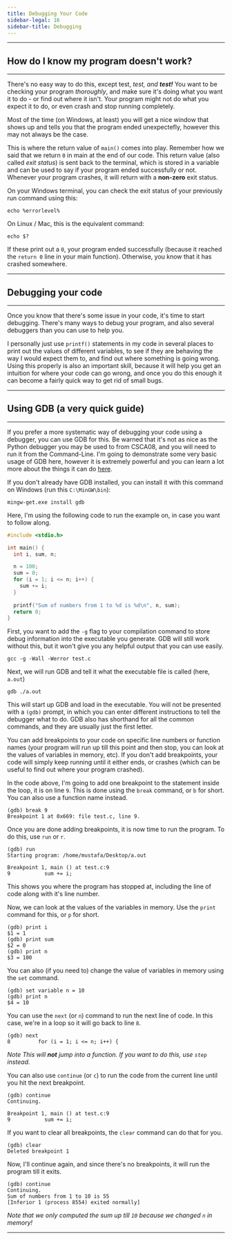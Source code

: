 ```yaml
---
title: Debugging Your Code
sidebar-legal: 16
sidebar-title: Debugging
---
```


---
## How do I know my program doesn't work?
---
There's no easy way to do this, except test, *test, and  **test!*** You want to be checking your program *thoroughly*, and make sure it's doing what you want it to do - or find out where it isn't. Your program might not do what you expect it to do, or even crash and stop running completely.

Most of the time (on Windows, at least) you will get a nice window that shows up and tells you that the program ended unexpectefly, however this may not always be the case. 

This is where the return value of `main()` comes into play. Remember how we said that we return `0` in main at the end of our code. This return value (also called *exit status*) is sent back to the terminal, which is stored in a variable and can be used to say if your program ended successfully or not. Whenever your program crashes, it will return with a **non-zero** exit status. 

On your Windows terminal, you can check the exit status of your previously run command using this:
```
echo %errorlevel%
```

On Linux / Mac, this is the equivalent command:
```
echo $?
```
If these print out a `0`, your program ended successfully (because it reached the `return 0` line in your main function). Otherwise, you know that it has crashed somewhere.

---
## Debugging your code
---

Once you know that there's some issue in your code, it's time to start debugging. There's many ways to debug your program, and also several debuggers than you can use to help you. 

I personally just use `printf()` statements in my code in several places to print out the values of different variables,
to see if they are behaving the way I would expect them to, and find out where something is going wrong. Using this properly is also an important skill, because it will help you get an intuition for where your code can go wrong, and once you do this enough it can become a fairly quick way to get rid of small bugs.

---
## Using GDB (a very quick guide)
---

If you prefer a more systematic way of debugging your code using a debugger, you can use GDB for this. Be warned that it's not as nice as the Python debugger you may be used to from CSCA08, and you will need to run it from the Command-Line. I'm going to demonstrate some very basic usage of GDB here, however it is extremely powerful and you can learn a lot more about the things it can do [here](http://www.yolinux.com/TUTORIALS/GDB-Commands.html).

If you don't already have GDB installed, you can install it with this command on Windows (run this `C:\MinGW\bin`):
```
mingw-get.exe install gdb
```

Here, I'm using the following code to run the example on, in case you want to follow along.
```c
#include <stdio.h>

int main() {
  int i, sum, n;

  n = 100;
  sum = 0;
  for (i = 1; i <= n; i++) {
    sum += i;
  }
  
  printf("Sum of numbers from 1 to %d is %d\n", n, sum);
  return 0;
}
```

First, you want to add the `-g` flag to your compilation command to store debug information into the executable you generate. GDB will still work without this, but it won't give you any helpful output that you can use easily.


```
gcc -g -Wall -Werror test.c
```

Next, we will run GDB and tell it what the executable file is called (here, `a.out`)
```
gdb ./a.out
```

This will start up GDB and load in the executable. You will not be presented with a `(gdb)` prompt, in which you can enter different instructions to tell the debugger what to do. GDB also has shorthand for all the common commands, and they are usually just the first letter.

You can add breakpoints to your code on specific line numbers or function names (your program will run up till this point and then stop, you can look at the values of variables in memory, etc). If you don't add breakpoints, your code will simply keep running until it either ends, or crashes (which can be useful to find out where your program crashed). 

In the code above, I'm going to add one breakpoint to the statement inside the loop, it is on line `9`. This is done using the `break` command, or `b` for short. You can also use a function name instead.
```
(gdb) break 9
Breakpoint 1 at 0x669: file test.c, line 9.
```
Once you are done adding breakpoints, it is now time to run the program. To do this, use `run` or `r`.
```
(gdb) run
Starting program: /home/mustafa/Desktop/a.out 

Breakpoint 1, main () at test.c:9
9           sum += i;
```
This shows you where the program has stopped at, including the line of code  along with it's line number.

Now, we can look at the values of the variables in memory. Use the `print` command for this, or `p` for short.
```
(gdb) print i
$1 = 1
(gdb) print sum
$2 = 0
(gdb) print n
$3 = 100
```
You can also (if you need to) change the value of variables in memory using the `set` command.
```
(gdb) set variable n = 10
(gdb) print n
$4 = 10
```
You can use the `next` (or `n`) command to run the next line of code.  In this case, we're in a loop so it will go back to line `8`.
```
(gdb) next
8         for (i = 1; i <= n; i++) {
```
*Note This will **not** jump into a function. If you want to do this, use `step` instead.*

You can also use `continue` (or `c`) to run the code from the current line until you hit the next breakpoint.
```
(gdb) continue
Continuing.

Breakpoint 1, main () at test.c:9
9           sum += i;
```

If you want to clear all breakpoints, the `clear` command can do that for you.
```
(gdb) clear
Deleted breakpoint 1
```
Now, I'll continue again, and since there's no breakpoints, it will run the program till it exits.
```
(gdb) continue
Continuing.
Sum of numbers from 1 to 10 is 55
[Inferior 1 (process 8554) exited normally]
```

*Note that we only computed the sum up till `10` because we changed `n` in memory!*

---
